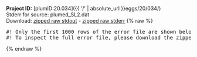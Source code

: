 **Project ID:** [plumID:20.034]({{ '/' | absolute_url }}eggs/20/034/)  
Stderr for source:  plumed_SL2.dat   
Download: [zipped raw stdout](plumed_SL2.dat.plumed_master.stdout.txt.zip) - [zipped raw stderr](plumed_SL2.dat.plumed_master.stderr.txt.zip) 
{% raw %}
<pre>
#! Only the first 1000 rows of the error file are shown below
#! To inspect the full error file, please download the zipped raw stderr file above
</pre>
{% endraw %}
